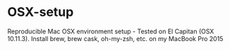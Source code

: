 OSX-setup
================

Reproducible Mac OSX environment setup - Tested on El Capitan (OSX 10.11.3).
Install brew, brew cask, oh-my-zsh, etc. on my MacBook Pro 2015
